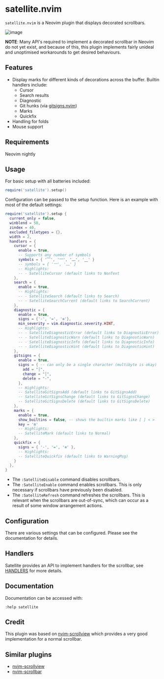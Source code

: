 # satellite.nvim

`satellite.nvim` is a Neovim plugin that displays decorated scrollbars.

![image](https://user-images.githubusercontent.com/7904185/167670068-8660fe2e-eb5a-45df-912d-479eb43e0239.png)

**NOTE**: Many API's required to implement a decorated scrollbar in Neovim do not yet exist,
and because of this, this plugin implements fairly unideal and unoptimised workarounds to get desired behaviours.

## Features

* Display marks for different kinds of decorations across the buffer. Builtin handlers include:
  * Cursor
  * Search results
  * Diagnostic
  * Git hunks (via [gitsigns.nvim])
  * Marks
  * Quickfix
* Handling for folds
* Mouse support

## Requirements

Neovim nightly

## Usage

For basic setup with all batteries included:
```lua
require('satellite').setup()
```

Configuration can be passed to the setup function. Here is an example with most of
the default settings:

```lua
require('satellite').setup {
  current_only = false,
  winblend = 50,
  zindex = 40,
  excluded_filetypes = {},
  width = 2,
  handlers = {
    cursor = {
      enable = true,
      -- Supports any number of symbols
      symbols = { '⎺', '⎻', '⎼', '⎽' }
      -- symbols = { '⎻', '⎼' }
      -- Highlights:
      -- - SatelliteCursor (default links to NonText
    },
    search = {
      enable = true,
      -- Highlights:
      -- - SatelliteSearch (default links to Search)
      -- - SatelliteSearchCurrent (default links to SearchCurrent)
    },
    diagnostic = {
      enable = true,
      signs = {'-', '=', '≡'},
      min_severity = vim.diagnostic.severity.HINT,
      -- Highlights:
      -- - SatelliteDiagnosticError (default links to DiagnosticError)
      -- - SatelliteDiagnosticWarn (default links to DiagnosticWarn)
      -- - SatelliteDiagnosticInfo (default links to DiagnosticInfo)
      -- - SatelliteDiagnosticHint (default links to DiagnosticHint)
    },
    gitsigns = {
      enable = true,
      signs = { -- can only be a single character (multibyte is okay)
        add = "│",
        change = "│",
        delete = "-",
      },
      -- Highlights:
      -- SatelliteGitSignsAdd (default links to GitSignsAdd)
      -- SatelliteGitSignsChange (default links to GitSignsChange)
      -- SatelliteGitSignsDelete (default links to GitSignsDelete)
    },
    marks = {
      enable = true,
      show_builtins = false, -- shows the builtin marks like [ ] < >
      key = 'm'
      -- Highlights:
      -- SatelliteMark (default links to Normal)
    },
    quickfix = {
      signs = { '-', '=', '≡' },
      -- Highlights:
      -- SatelliteQuickfix (default links to WarningMsg)
    }
  },
}
```

* The `:SatelliteDisable` command disables scrollbars.
* The `:SatelliteEnable` command enables scrollbars. This is only necessary
  if scrollbars have previously been disabled.
* The `:SatelliteRefresh` command refreshes the scrollbars. This is relevant
  when the scrollbars are out-of-sync, which can occur as a result of some
  window arrangement actions.

## Configuration

There are various settings that can be configured. Please see the documentation
for details.

## Handlers

Satellite provides an API to implement handlers for the scrollbar, see [HANDLERS](HANDLERS.md) for more details.

## Documentation

Documentation can be accessed with:

```vim
:help satellite
```

## Credit

This plugin was based on [nvim-scrollview] which provides a very good implementation for a normal scrollbar.

## Similar plugins

- [nvim-scrollview]
- [nvim-scrollbar]

[gitsigns.nvim]: https://github.com/lewis6991/gitsigns.nvim
[nvim-scrollbar]: https://github.com/petertriho/nvim-scrollbar
[nvim-scrollview]: https://github.com/dstein64/nvim-scrollview
